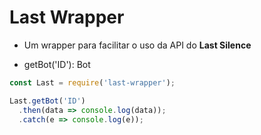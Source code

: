 # Last Wrapper

- Um wrapper para facilitar o uso da API do **Last Silence**

- getBot('ID'): Bot 
```js
const Last = require('last-wrapper');

Last.getBot('ID')
  .then(data => console.log(data));
  .catch(e => console.log(e));
```
